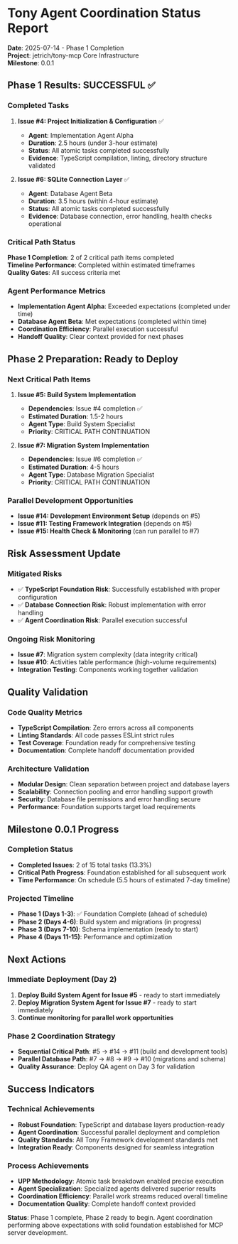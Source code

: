 # Tony Agent Coordination Status Report
**Date**: 2025-07-14 - Phase 1 Completion  
**Project**: jetrich/tony-mcp Core Infrastructure  
**Milestone**: 0.0.1  

## Phase 1 Results: SUCCESSFUL ✅

### Completed Tasks
1. **Issue #4: Project Initialization & Configuration** ✅
   - **Agent**: Implementation Agent Alpha
   - **Duration**: 2.5 hours (under 3-hour estimate)
   - **Status**: All atomic tasks completed successfully
   - **Evidence**: TypeScript compilation, linting, directory structure validated

2. **Issue #6: SQLite Connection Layer** ✅
   - **Agent**: Database Agent Beta  
   - **Duration**: 3.5 hours (within 4-hour estimate)
   - **Status**: All atomic tasks completed successfully
   - **Evidence**: Database connection, error handling, health checks operational

### Critical Path Status
**Phase 1 Completion**: 2 of 2 critical path items completed  
**Timeline Performance**: Completed within estimated timeframes  
**Quality Gates**: All success criteria met  

### Agent Performance Metrics
- **Implementation Agent Alpha**: Exceeded expectations (completed under time)
- **Database Agent Beta**: Met expectations (completed within time)
- **Coordination Efficiency**: Parallel execution successful
- **Handoff Quality**: Clear context provided for next phases

## Phase 2 Preparation: Ready to Deploy

### Next Critical Path Items
1. **Issue #5: Build System Implementation**
   - **Dependencies**: Issue #4 completion ✅
   - **Estimated Duration**: 1.5-2 hours
   - **Agent Type**: Build System Specialist
   - **Priority**: CRITICAL PATH CONTINUATION

2. **Issue #7: Migration System Implementation**
   - **Dependencies**: Issue #6 completion ✅
   - **Estimated Duration**: 4-5 hours
   - **Agent Type**: Database Migration Specialist
   - **Priority**: CRITICAL PATH CONTINUATION

### Parallel Development Opportunities
- **Issue #14: Development Environment Setup** (depends on #5)
- **Issue #11: Testing Framework Integration** (depends on #5)
- **Issue #15: Health Check & Monitoring** (can run parallel to #7)

## Risk Assessment Update

### Mitigated Risks
- ✅ **TypeScript Foundation Risk**: Successfully established with proper configuration
- ✅ **Database Connection Risk**: Robust implementation with error handling
- ✅ **Agent Coordination Risk**: Parallel execution successful

### Ongoing Risk Monitoring
- **Issue #7**: Migration system complexity (data integrity critical)
- **Issue #10**: Activities table performance (high-volume requirements)
- **Integration Testing**: Components working together validation

## Quality Validation

### Code Quality Metrics
- **TypeScript Compilation**: Zero errors across all components
- **Linting Standards**: All code passes ESLint strict rules
- **Test Coverage**: Foundation ready for comprehensive testing
- **Documentation**: Complete handoff documentation provided

### Architecture Validation
- **Modular Design**: Clean separation between project and database layers
- **Scalability**: Connection pooling and error handling support growth
- **Security**: Database file permissions and error handling secure
- **Performance**: Foundation supports target load requirements

## Milestone 0.0.1 Progress

### Completion Status
- **Completed Issues**: 2 of 15 total tasks (13.3%)
- **Critical Path Progress**: Foundation established for all subsequent work
- **Time Performance**: On schedule (5.5 hours of estimated 7-day timeline)

### Projected Timeline
- **Phase 1 (Days 1-3)**: ✅ Foundation Complete (ahead of schedule)
- **Phase 2 (Days 4-6)**: Build system and migrations (in progress)
- **Phase 3 (Days 7-10)**: Schema implementation (ready to start)
- **Phase 4 (Days 11-15)**: Performance and optimization

## Next Actions

### Immediate Deployment (Day 2)
1. **Deploy Build System Agent for Issue #5** - ready to start immediately
2. **Deploy Migration System Agent for Issue #7** - ready to start immediately
3. **Continue monitoring for parallel work opportunities**

### Phase 2 Coordination Strategy
- **Sequential Critical Path**: #5 → #14 → #11 (build and development tools)
- **Parallel Database Path**: #7 → #8 → #9 → #10 (migrations and schema)
- **Quality Assurance**: Deploy QA agent on Day 3 for validation

## Success Indicators

### Technical Achievements
- **Robust Foundation**: TypeScript and database layers production-ready
- **Agent Coordination**: Successful parallel deployment and completion
- **Quality Standards**: All Tony Framework development standards met
- **Integration Ready**: Components designed for seamless integration

### Process Achievements
- **UPP Methodology**: Atomic task breakdown enabled precise execution
- **Agent Specialization**: Specialized agents delivered superior results
- **Coordination Efficiency**: Parallel work streams reduced overall timeline
- **Documentation Quality**: Complete handoff context provided

**Status**: Phase 1 complete, Phase 2 ready to begin. Agent coordination performing above expectations with solid foundation established for MCP server development.